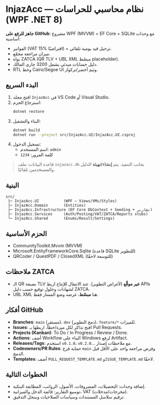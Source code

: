 # InjazAcc — نظام محاسبي للحراسات (WPF .NET 8)

**جاهز للرفع على GitHub**: مشروع WPF (MVVM) + EF Core + SQLite مع وحدات أساسية:
- الفواتير (VAT 15% افتراضيًا) + ترحيل قيد يومية تلقائي.
- ميزان مراجعة مجمّع.
- نواة ZATCA (QR TLV + UBL XML مبسّط placeholder).
- دليل حسابات مبدئي يشمل 3200 جاري المالك.
- RTL وخط Cairo/Segoe UI وثيم أخضر/تركواز.

## البدء السريع
1) افتح مجلد `InjazAcc` في VS Code أو Visual Studio.
2) استرجاع الحزم:
   ```bash
   dotnet restore
   ```
3) البناء والتشغيل:
   ```bash
   dotnet build
   dotnet run --project src/InjazAcc.UI/InjazAcc.UI.csproj
   ```
4) تسجيل الدخول:
   - اسم المستخدم: `admin`
   - كلمة المرور: `1234`

> قاعدة البيانات: ملف `injazacc.db` بجانب التنفيذ. يتم **إنشاء/تهيئة** الدليل والمستخدمين تلقائيًا.

## البنية
```
src/
 ├─ InjazAcc.UI           (WPF — Views/VMs/Styles)
 ├─ InjazAcc.Domain       (Entities)
 ├─ InjazAcc.Infrastructure (EF Core DbContext + Seeding + تقارير)
 ├─ InjazAcc.Services     (Auth/Posting/VAT/ZATCA/Reports stubs)
 └─ InjazAcc.Shared       (Enums/Result/Settings)
```

## الحزم الأساسية
- CommunityToolkit.Mvvm (MVVM)
- Microsoft.EntityFrameworkCore.Sqlite (قاعدة SQLite للتطوير)
- QRCoder / QuestPDF / ClosedXML (للتوسعة لاحقًا)

## ملاحظات ZATCA
- الـ QR بصيغة TLV **غير موقَّع** (لأغراض التطوير). عند الانتقال للإنتاج اربط APIs لشهادات وحلول توقيع حسب دليل ZATCA.
- UBL XML هنا **مبسّط**، غرضه وضع المسار فقط.

## أفكار GitHub
- **Branches**: `main` (مستقر)، `dev` (دمج التطوير)، `feature/*` للميزات.
- **Issues**: افتح تذاكر لكل ميزة/خطأ، اربطها بـ Pull Requests.
- **Projects (Kanban)**: To Do / In Progress / Review / Done.
- **Actions**: أضف Workflow البناء على Windows لرفع Artifact.
- **Releases/Tags**: استخدم `v0.1.0`، `v0.2.0`... مع ملاحظات إصدار.
- **Codeowners/PR Rules**: حماية فرع `main` وفرض مراجعة واحد على الأقل قبل الدمج.
- **Templates**: أضف `PULL_REQUEST_TEMPLATE.md` و`ISSUE_TEMPLATE.md` لاحقًا.

## الخطوات التالية
- إضافة وحدات: التحصيلات، المصروفات، الأصول، الرواتب، المطابقة البنكية.
- توسيع التقارير: قائمة الدخل والميزانية، VAT (مخرجات/مدخلات).
- ترقيم سلاسل المستندات وسياسات الصلاحيات وسجل التدقيق.
